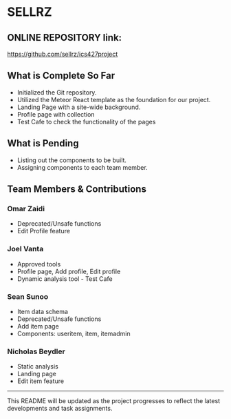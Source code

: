 # SELLRZ

## ONLINE REPOSITORY link:
https://github.com/sellrz/ics427project

## What is Complete So Far
- Initialized the Git repository.
- Utilized the Meteor React template as the foundation for our project.
- Landing Page with a site-wide background.
- Profile page with collection
- Test Cafe to check the functionality of the pages

## What is Pending

- Listing out the components to be built.
- Assigning components to each team member.

## Team Members & Contributions

### Omar Zaidi
- Deprecated/Unsafe functions
- Edit Profile feature

### Joel Vanta
- Approved tools
- Profile page, Add profile, Edit profile
- Dynamic analysis tool - Test Cafe

### Sean Sunoo
- Item data schema
- Deprecated/Unsafe functions
- Add item page
- Components: useritem, item, itemadmin

### Nicholas Beydler
- Static analysis
- Landing page
- Edit item feature
---

This README will be updated as the project progresses to reflect the latest developments and task assignments.
